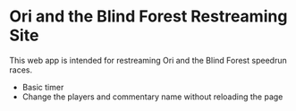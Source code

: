 # Ori and the Blind Forest Restreaming Site

This web app is intended for restreaming Ori and the Blind Forest speedrun races.

* Basic timer
* Change the players and commentary name without reloading the page
